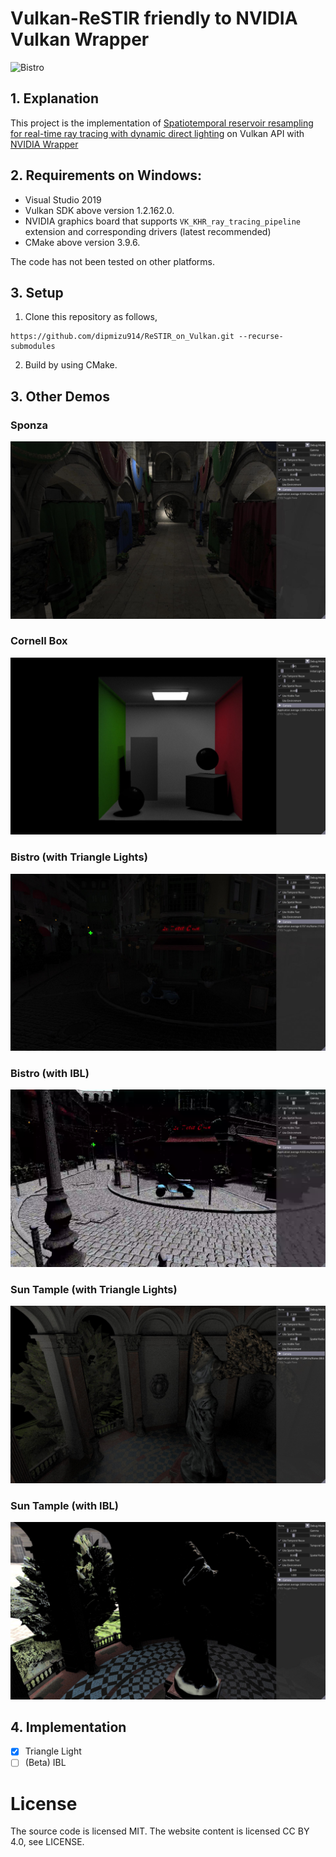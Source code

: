 Vulkan-ReSTIR friendly to NVIDIA Vulkan Wrapper
================

![Bistro ](doc/bistro_night.gif)

## 1. Explanation
This project is the implementation of [Spatiotemporal reservoir resampling for real-time ray tracing with dynamic direct lighting](https://research.nvidia.com/sites/default/files/pubs/2020-07_Spatiotemporal-reservoir-resampling/ReSTIR.pdf) on Vulkan API with [NVIDIA Wrapper](https://github.com/nvpro-samples)

## 2. Requirements on Windows:
- Visual Studio 2019
- Vulkan SDK above version 1.2.162.0.
- NVIDIA graphics board that supports `VK_KHR_ray_tracing_pipeline` extension and corresponding drivers (latest recommended)
- CMake above version 3.9.6.

The code has not been tested on other platforms.

## 3. Setup
 1. Clone this repository as follows,
   ```
   https://github.com/dipmizu914/ReSTIR_on_Vulkan.git --recurse-submodules
   ```
 2. Build by using CMake.

## 3. Other Demos
### Sponza
![Sponza](doc/sponza.jpg)
### Cornell Box
![Cornell Box](doc/cornell.jpg)
### Bistro (with Triangle Lights)
![Bistro (with Triangle Lights)](doc/bistro_night.jpg)
### Bistro (with IBL)
![Bistro (with IBL)](doc/bistro_day.jpg)
### Sun Tample (with Triangle Lights)
![Sun Tample (with Triangle Lights)](doc/tample_night.jpg)
### Sun Tample  (with IBL)
![Sun Tample (with IBL)](doc/tample_day.jpg)

## 4. Implementation
- [x] Triangle Light
- [ ] (Beta) IBL 

# License
The source code is licensed MIT. The website content is licensed CC BY 4.0, see LICENSE.